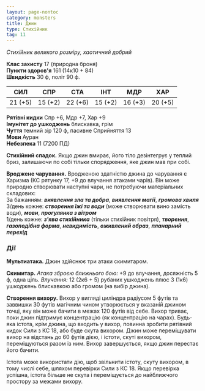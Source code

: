 ```yaml
---
layout: page-nontoc
category: monsters
title: Джин
type: Стихійник
tag: 11
---
```


_Стихійник великого розміру, хаотичний добрий_  

**Клас захисту** 17 (природна броня)    
**Пункти здоров'я** 161 (14к10 + 84)    
**Швидкість** 30 ф, політ 90 ф.  

| СИЛ     | СПР     | СТА     | ІНТ     | МДР     | ХАР     |
| ------- | ------- | ------- | ------- | ------- | ------- |
| 21 (+5) | 15 (+2) | 22 (+6) | 15 (+2) | 16 (+3) | 20 (+5) |

**Рятівні кидки** Спр +6, Мдр +7, Хар +9    
**Імунітет до ушкоджень** блискавка, грім    
**Чуття** темний зір 120 ф, пасивне Сприйняття 13    
**Мови** Ауран    
**Небезпека** 11 (7200 ПД)  

**Стихійний спадок.** Якщо джин вмирає, його тіло дезінтегрує у теплий бриз, залишаючи по собі тільки спорядження, яке джин мав при собі.    

**Вроджене чарування.** Вродженою здатністю джина до чарування є Харизма (КС рятунку 17, +9 до влучання атаками чарів). Він може природно створювати наступні чари, не потребуючи матеріальних складових:    
За бажанням: **_виявлення зла та добра_**, **_виявлення магії_**, **_громова хвиля_**    
3/день кожне: **_створення їжі та води_** (може створювати вино замість води), **_мови_**, **_прогулянка з вітром_**    
1/день кожне: **_з'ява стихійника_** (тільки стихійник повітря), **_творення_**, **_газоподібна форма_**, **_невидимість_**, **_оживлений образ_**, **_планарний перехід_**

### Дії
**Мультиатака.** Джин здійснює три атаки скимитаром.    

**Скимитар.** _Атака зброєю ближнього бою:_ +9 до влучання, досяжність 5 ф, одна ціль. _Влучання:_ 12 (2к6 + 5) рубаних ушкоджень плюс 3 (1к6) ушкоджень блискавкою або громом (на вибір джина).    

**Створення вихору.** Вихор у вигляді циліндра радіусом 5 футів та заввишки 30 футів магічним чином утворюється у вказаній джином точці, яку він може бачити в межах 120 футів від себе. Вихор триває, поки джин підтримує концентрацію (як концентрацію на чарах). Будь-яка істота, крім джина, що входить у вихор, повинна зробити рятівний кидок Сили з КС 18, або буде скута вихором. Джин може переміщувати вихор на відстань до 60 футів дією, і істоти, скуті вихором, переміщуються разом із ним. Вихор завершується, якщо джин перестає його бачити.    

Істота може використати дію, щоб звільнити істоту, скуту вихором, в тому числі себе, шляхом перевірки Сили з КС 18. Якщо перевірка успішна, істота більше не скута і переміщується до найближчого простору за межами вихору.

